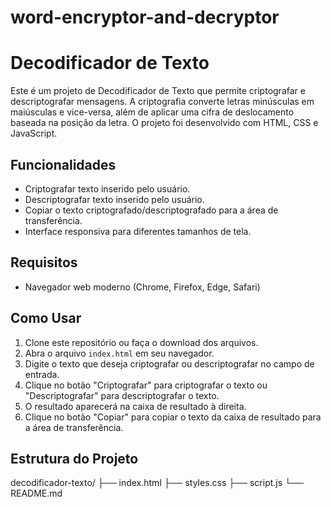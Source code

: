 # word-encryptor-and-decryptor

# Decodificador de Texto

Este é um projeto de Decodificador de Texto que permite criptografar e descriptografar mensagens. 
A criptografia converte letras minúsculas em maiúsculas e vice-versa, além de aplicar uma cifra de deslocamento baseada na posição da letra. 
O projeto foi desenvolvido com HTML, CSS e JavaScript.

## Funcionalidades

- Criptografar texto inserido pelo usuário.
- Descriptografar texto inserido pelo usuário.
- Copiar o texto criptografado/descriptografado para a área de transferência.
- Interface responsiva para diferentes tamanhos de tela.

## Requisitos

- Navegador web moderno (Chrome, Firefox, Edge, Safari)

## Como Usar

1. Clone este repositório ou faça o download dos arquivos.
2. Abra o arquivo `index.html` em seu navegador.
3. Digite o texto que deseja criptografar ou descriptografar no campo de entrada.
4. Clique no botão "Criptografar" para criptografar o texto ou "Descriptografar" para descriptografar o texto.
5. O resultado aparecerá na caixa de resultado à direita.
6. Clique no botão "Copiar" para copiar o texto da caixa de resultado para a área de transferência.

## Estrutura do Projeto

decodificador-texto/
├── index.html
├── styles.css
├── script.js
└── README.md
